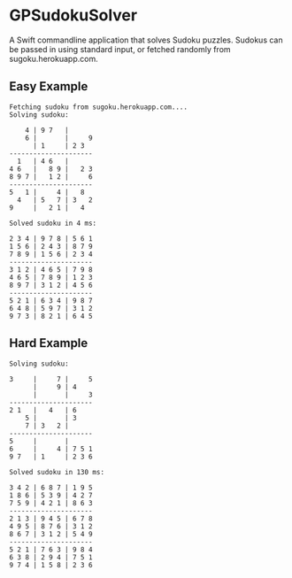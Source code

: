 # GPSudokuSolver

A Swift commandline application that solves Sudoku puzzles.  Sudokus can be passed in using standard input, or fetched randomly from sugoku.herokuapp.com.

## Easy Example
```
Fetching sudoku from sugoku.herokuapp.com....
Solving sudoku:

    4 | 9 7   |      
    6 |       |     9
      | 1     | 2 3  
---------------------
  1   | 4 6   |      
4 6   |   8 9 |   2 3
8 9 7 |   1 2 |     6
---------------------
5   1 |     4 |   8  
  4   | 5   7 | 3   2
9     |   2 1 |   4  

Solved sudoku in 4 ms:

2 3 4 | 9 7 8 | 5 6 1
1 5 6 | 2 4 3 | 8 7 9
7 8 9 | 1 5 6 | 2 3 4
---------------------
3 1 2 | 4 6 5 | 7 9 8
4 6 5 | 7 8 9 | 1 2 3
8 9 7 | 3 1 2 | 4 5 6
---------------------
5 2 1 | 6 3 4 | 9 8 7
6 4 8 | 5 9 7 | 3 1 2
9 7 3 | 8 2 1 | 6 4 5
```

## Hard Example
```
Solving sudoku:

3     |     7 |     5
      |     9 | 4    
      |       |     3
---------------------
2 1   |   4   | 6    
    5 |       | 3    
    7 | 3   2 |      
---------------------
5     |       |      
6     |     4 | 7 5 1
9 7   | 1     | 2 3 6

Solved sudoku in 130 ms:

3 4 2 | 6 8 7 | 1 9 5
1 8 6 | 5 3 9 | 4 2 7
7 5 9 | 4 2 1 | 8 6 3
---------------------
2 1 3 | 9 4 5 | 6 7 8
4 9 5 | 8 7 6 | 3 1 2
8 6 7 | 3 1 2 | 5 4 9
---------------------
5 2 1 | 7 6 3 | 9 8 4
6 3 8 | 2 9 4 | 7 5 1
9 7 4 | 1 5 8 | 2 3 6
```
